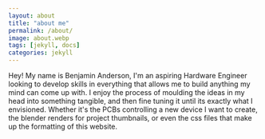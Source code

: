```yaml
---
layout: about
title: "about me"
permalink: /about/
image: about.webp
tags: [jekyll, docs]
categories: jekyll
---
```

Hey! My name is Benjamin Anderson, I'm an aspiring Hardware Engineer looking to develop skills in everything that allows me to build anything my mind can come up with. I enjoy the process of moulding the ideas in my head into something tangible, and then fine tuning it until its exactly what I envisioned. Whether it's the PCBs controlling a new device I want to create, the blender renders for project thumbnails, or even the css files that make up the formatting of this website.